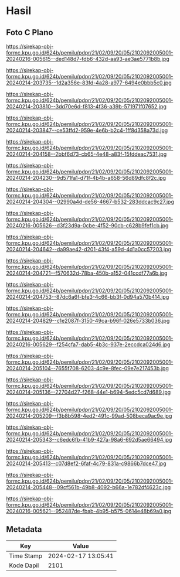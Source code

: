 # Hasil

## Foto C Plano

https://sirekap-obj-formc.kpu.go.id/624b/pemilu/pdpr/21/02/09/20/05/2102092005001-20240216-005615--ded148d7-fdb6-432d-aa93-ae3ae5771b8b.jpg

https://sirekap-obj-formc.kpu.go.id/624b/pemilu/pdpr/21/02/09/20/05/2102092005001-20240214-203735--1d2a356e-83fd-4a28-a977-6494e0bbb5c0.jpg

https://sirekap-obj-formc.kpu.go.id/624b/pemilu/pdpr/21/02/09/20/05/2102092005001-20240214-203810--3dd70e6d-f813-4f36-a39b-571971f07652.jpg

https://sirekap-obj-formc.kpu.go.id/624b/pemilu/pdpr/21/02/09/20/05/2102092005001-20240214-203847--ce53ffd2-959e-4e6b-b2c4-1ff8d358a73d.jpg

https://sirekap-obj-formc.kpu.go.id/624b/pemilu/pdpr/21/02/09/20/05/2102092005001-20240214-204158--2bbf6d73-cb65-4e48-a83f-15fddeac7531.jpg

https://sirekap-obj-formc.kpu.go.id/624b/pemilu/pdpr/21/02/09/20/05/2102092005001-20240214-204230--9d571fa1-d71f-4b4b-a658-56d89dfc8f2c.jpg

https://sirekap-obj-formc.kpu.go.id/624b/pemilu/pdpr/21/02/09/20/05/2102092005001-20240214-204304--02990a4d-de56-4667-b532-283ddcac9c27.jpg

https://sirekap-obj-formc.kpu.go.id/624b/pemilu/pdpr/21/02/09/20/05/2102092005001-20240216-005626--d3f23d9a-0cbe-4f52-90cb-c628b9fef1cb.jpg

https://sirekap-obj-formc.kpu.go.id/624b/pemilu/pdpr/21/02/09/20/05/2102092005001-20240214-204642--da99ae42-d201-43f4-a59d-4d1a0cc57203.jpg

https://sirekap-obj-formc.kpu.go.id/624b/pemilu/pdpr/21/02/09/20/05/2102092005001-20240214-204721--f570632d-78ba-450b-a152-041ccdf77a6b.jpg

https://sirekap-obj-formc.kpu.go.id/624b/pemilu/pdpr/21/02/09/20/05/2102092005001-20240214-204753--87dc6a6f-bfe3-4c66-bb3f-0d94a570b414.jpg

https://sirekap-obj-formc.kpu.go.id/624b/pemilu/pdpr/21/02/09/20/05/2102092005001-20240214-204829--c1e2087f-3150-49ca-b96f-026e5733b036.jpg

https://sirekap-obj-formc.kpu.go.id/624b/pemilu/pdpr/21/02/09/20/05/2102092005001-20240216-005629--f254cfa7-dab5-4b3c-937e-2eccdca024d6.jpg

https://sirekap-obj-formc.kpu.go.id/624b/pemilu/pdpr/21/02/09/20/05/2102092005001-20240214-205104--7655f708-6203-4c9e-8fec-09e7e217453b.jpg

https://sirekap-obj-formc.kpu.go.id/624b/pemilu/pdpr/21/02/09/20/05/2102092005001-20240214-205136--22704d27-f268-44e1-b694-5edc5cd7d689.jpg

https://sirekap-obj-formc.kpu.go.id/624b/pemilu/pdpr/21/02/09/20/05/2102092005001-20240214-205209--f3b8b598-4ed2-491c-99ad-508beca9ac9e.jpg

https://sirekap-obj-formc.kpu.go.id/624b/pemilu/pdpr/21/02/09/20/05/2102092005001-20240214-205343--c6edc6fb-41b9-427a-98a6-692d5ae66494.jpg

https://sirekap-obj-formc.kpu.go.id/624b/pemilu/pdpr/21/02/09/20/05/2102092005001-20240214-205413--c07d8ef2-6faf-4c79-831a-c9866b7dce47.jpg

https://sirekap-obj-formc.kpu.go.id/624b/pemilu/pdpr/21/02/09/20/05/2102092005001-20240214-205448--09cf561b-49b8-4092-b66a-1e782df4623c.jpg

https://sirekap-obj-formc.kpu.go.id/624b/pemilu/pdpr/21/02/09/20/05/2102092005001-20240216-005621--952487de-fbab-4b95-b575-0614e48b69a0.jpg


## Metadata

| Key        | Value               |
| ---------- | ------------------- |
| Time Stamp | 2024-02-17 13:05:41 |
| Kode Dapil | 2101                |



